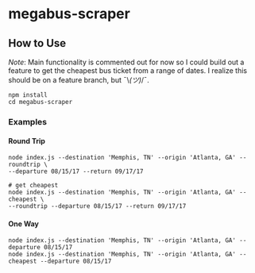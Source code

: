 # megabus-scraper
## How to Use ##
*Note*: Main functionality is commented out for now so I could build out a feature to get the cheapest bus ticket from a range of dates. I realize this should be on a feature branch, but ¯\\_(ツ)_/¯.

```
npm install
cd megabus-scraper
```

### Examples ###
#### Round Trip ####
```
node index.js --destination 'Memphis, TN' --origin 'Atlanta, GA' --roundtrip \
--departure 08/15/17 --return 09/17/17

# get cheapest
node index.js --destination 'Memphis, TN' --origin 'Atlanta, GA' --cheapest \
--roundtrip --departure 08/15/17 --return 09/17/17
```

#### One Way ####
```
node index.js --destination 'Memphis, TN' --origin 'Atlanta, GA' --departure 08/15/17
node index.js --destination 'Memphis, TN' --origin 'Atlanta, GA' --cheapest --departure 08/15/17
```

